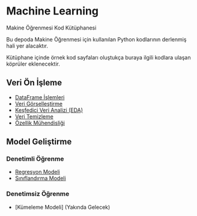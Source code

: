 # Machine Learning

Makine Öğrenmesi Kod Kütüphanesi

Bu depoda Makine Öğrenmesi için kullanılan Python kodlarının derlenmiş hali yer alacaktır.

Kütüphane içinde örnek kod sayfaları oluştukça buraya ilgili kodlara ulaşan köprüler eklenecektir.

## Veri Ön İşleme

- [DataFrame İşlemleri](Data-Preprocessing/01-DataFrame-Operations/DataFrame-Operations.ipynb)
- [Veri Görselleştirme](Data-Preprocessing/02-Data-Visualization/Data-Visualization.ipynb)
- [Keşfedici Veri Analizi (EDA)](Data-Preprocessing/03-Exploratory-Data-Analysis/Exploratory-Data-Analysis.ipynb)
- [Veri Temizleme](Data-Preprocessing/04-Cleaning-Data/Cleaning-Data.ipynb)
- [Özellik Mühendisliği](Data-Preprocessing/05-Feature-Engineering/Feature-Engineering.ipynb)

## Model Geliştirme

### Denetimli Öğrenme

- [Regresyon Modeli](Model-Development/01-Regression/Regression.ipynb)
- [Sınıflandırma Modeli](Model-Development/02-Classification/Classification.ipynb)

### Denetimsiz Öğrenme

- [Kümeleme Modeli] (Yakında Gelecek)
